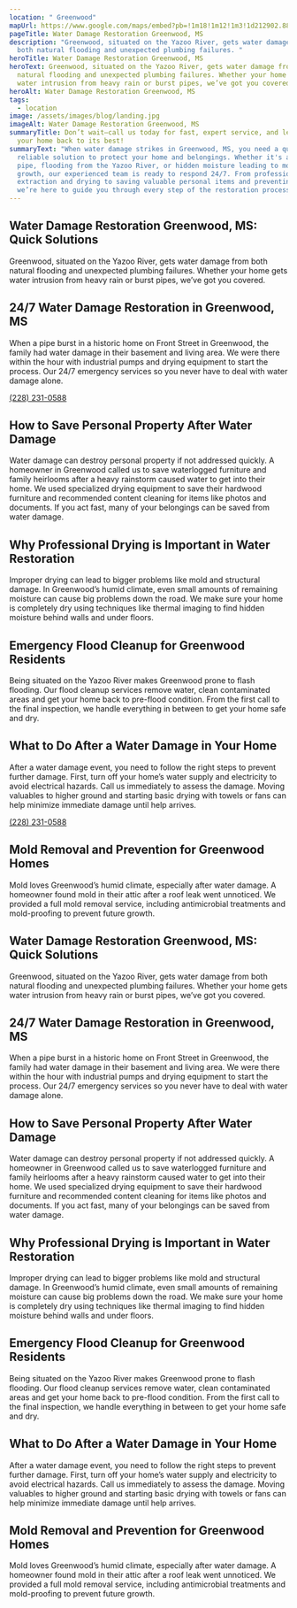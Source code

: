 ```yaml
---
location: " Greenwood"
mapUrl: https://www.google.com/maps/embed?pb=!1m18!1m12!1m3!1d212902.88160087992!2d-90.3630032841994!3d33.51158693872637!2m3!1f0!2f0!3f0!3m2!1i1024!2i768!4f13.1!3m3!1m2!1s0x862a61352e35a157%3A0x133bbfe922a9fea3!2sGreenwood%2C%20MS%2C%20USA!5e0!3m2!1sen!2sph!4v1728662236320!5m2!1sen!2sph
pageTitle: Water Damage Restoration Greenwood, MS
description: "Greenwood, situated on the Yazoo River, gets water damage from
  both natural flooding and unexpected plumbing failures. "
heroTitle: Water Damage Restoration Greenwood, MS
heroText: Greenwood, situated on the Yazoo River, gets water damage from both
  natural flooding and unexpected plumbing failures. Whether your home gets
  water intrusion from heavy rain or burst pipes, we’ve got you covered.
heroAlt: Water Damage Restoration Greenwood, MS
tags:
  - location
image: /assets/images/blog/landing.jpg
imageAlt: Water Damage Restoration Greenwood, MS
summaryTitle: Don’t wait—call us today for fast, expert service, and let us get
  your home back to its best!
summaryText: "When water damage strikes in Greenwood, MS, you need a quick,
  reliable solution to protect your home and belongings. Whether it's a burst
  pipe, flooding from the Yazoo River, or hidden moisture leading to mold
  growth, our experienced team is ready to respond 24/7. From professional water
  extraction and drying to saving valuable personal items and preventing mold,
  we’re here to guide you through every step of the restoration process. "
---
```

## Water Damage Restoration Greenwood, MS: Quick Solutions

Greenwood, situated on the Yazoo River, gets water damage from both natural flooding and unexpected plumbing failures. Whether your home gets water intrusion from heavy rain or burst pipes, we’ve got you covered.

## 24/7 Water Damage Restoration in Greenwood, MS

When a pipe burst in a historic home on Front Street in Greenwood, the family had water damage in their basement and living area. We were there within the hour with industrial pumps and drying equipment to start the process. Our 24/7 emergency services so you never have to deal with water damage alone.

[(228) 231-0588](tel:2282310588)

## How to Save Personal Property After Water Damage

Water damage can destroy personal property if not addressed quickly. A homeowner in Greenwood called us to save waterlogged furniture and family heirlooms after a heavy rainstorm caused water to get into their home. We used specialized drying equipment to save their hardwood furniture and recommended content cleaning for items like photos and documents. If you act fast, many of your belongings can be saved from water damage.

## Why Professional Drying is Important in Water Restoration

Improper drying can lead to bigger problems like mold and structural damage. In Greenwood’s humid climate, even small amounts of remaining moisture can cause big problems down the road. We make sure your home is completely dry using techniques like thermal imaging to find hidden moisture behind walls and under floors.

## Emergency Flood Cleanup for Greenwood Residents

Being situated on the Yazoo River makes Greenwood prone to flash flooding. Our flood cleanup services remove water, clean contaminated areas and get your home back to pre-flood condition. From the first call to the final inspection, we handle everything in between to get your home safe and dry.

## What to Do After a Water Damage in Your Home

After a water damage event, you need to follow the right steps to prevent further damage. First, turn off your home’s water supply and electricity to avoid electrical hazards. Call us immediately to assess the damage. Moving valuables to higher ground and starting basic drying with towels or fans can help minimize immediate damage until help arrives.

[(228) 231-0588](tel:2282310588)

## Mold Removal and Prevention for Greenwood Homes

Mold loves Greenwood’s humid climate, especially after water damage. A homeowner found mold in their attic after a roof leak went unnoticed. We provided a full mold removal service, including antimicrobial treatments and mold-proofing to prevent future growth.

## Water Damage Restoration Greenwood, MS: Quick Solutions

Greenwood, situated on the Yazoo River, gets water damage from both natural flooding and unexpected plumbing failures. Whether your home gets water intrusion from heavy rain or burst pipes, we’ve got you covered.

## 24/7 Water Damage Restoration in Greenwood, MS

When a pipe burst in a historic home on Front Street in Greenwood, the family had water damage in their basement and living area. We were there within the hour with industrial pumps and drying equipment to start the process. Our 24/7 emergency services so you never have to deal with water damage alone.

## How to Save Personal Property After Water Damage

Water damage can destroy personal property if not addressed quickly. A homeowner in Greenwood called us to save waterlogged furniture and family heirlooms after a heavy rainstorm caused water to get into their home. We used specialized drying equipment to save their hardwood furniture and recommended content cleaning for items like photos and documents. If you act fast, many of your belongings can be saved from water damage.

## Why Professional Drying is Important in Water Restoration

Improper drying can lead to bigger problems like mold and structural damage. In Greenwood’s humid climate, even small amounts of remaining moisture can cause big problems down the road. We make sure your home is completely dry using techniques like thermal imaging to find hidden moisture behind walls and under floors.

## Emergency Flood Cleanup for Greenwood Residents

Being situated on the Yazoo River makes Greenwood prone to flash flooding. Our flood cleanup services remove water, clean contaminated areas and get your home back to pre-flood condition. From the first call to the final inspection, we handle everything in between to get your home safe and dry.

## What to Do After a Water Damage in Your Home

After a water damage event, you need to follow the right steps to prevent further damage. First, turn off your home’s water supply and electricity to avoid electrical hazards. Call us immediately to assess the damage. Moving valuables to higher ground and starting basic drying with towels or fans can help minimize immediate damage until help arrives.

## Mold Removal and Prevention for Greenwood Homes

Mold loves Greenwood’s humid climate, especially after water damage. A homeowner found mold in their attic after a roof leak went unnoticed. We provided a full mold removal service, including antimicrobial treatments and mold-proofing to prevent future growth.
